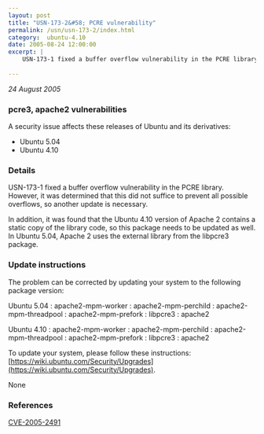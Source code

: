 ```yaml
---
layout: post
title: "USN-173-2&#58; PCRE vulnerability"
permalink: /usn/usn-173-2/index.html
category:  ubuntu-4.10
date: 2005-08-24 12:00:00
excerpt: |
    USN-173-1 fixed a buffer overflow vulnerability in the PCRE library. However, it was determined that this did not suffice to prevent all possible overflows, so another update is necessary.
    
--- 
```

 
 

*24 August 2005*

### pcre3, apache2 vulnerabilities

A security issue affects these releases of Ubuntu and its derivatives:

* Ubuntu 5.04
* Ubuntu 4.10

### Details

USN-173-1 fixed a buffer overflow vulnerability in the PCRE library. However, it was determined that this did not suffice to prevent all possible overflows, so another update is necessary.

In addition, it was found that the Ubuntu 4.10 version of Apache 2 contains a static copy of the library code, so this package needs to be updated as well. In Ubuntu 5.04, Apache 2 uses the external library from the libpcre3 package.

### Update instructions

The problem can be corrected by updating your system to the following package version:

Ubuntu 5.04
 : apache2-mpm-worker 
 : apache2-mpm-perchild 
 : apache2-mpm-threadpool 
 : apache2-mpm-prefork 
 : libpcre3 
 : apache2 

Ubuntu 4.10
 : apache2-mpm-worker 
 : apache2-mpm-perchild 
 : apache2-mpm-threadpool 
 : apache2-mpm-prefork 
 : libpcre3 
 : apache2 

To update your system, please follow these instructions: [https://wiki.ubuntu.com/Security/Upgrades](https://wiki.ubuntu.com/Security/Upgrades).

None

### References

 
 [CVE-2005-2491](http://people.ubuntu.com/~ubuntu-security/cve/CVE-2005-2491)
 

